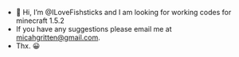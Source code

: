 - 👋 Hi, I’m @ILoveFishsticks and I am looking for working codes for minecraft 1.5.2
- If you have any suggestions please email me at micahgritten@gmail.com.
- Thx. 😀

<!---
ILoveFishsticks/ILoveFishsticks is a ✨ special ✨ repository because its `README.md` (this file) appears on your GitHub profile.
You can click the Preview link to take a look at your changes.
--->

